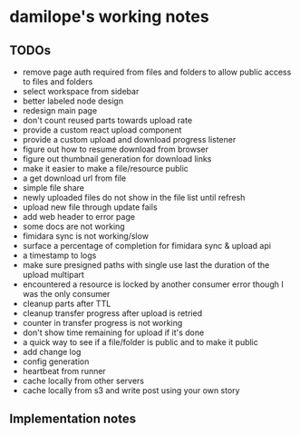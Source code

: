 # damilope's working notes

## TODOs

- remove page auth required from files and folders to allow public access to files and folders
- select workspace from sidebar
- better labeled node design
- redesign main page
- don't count reused parts towards upload rate
- provide a custom react upload component
- provide a custom upload and download progress listener
- figure out how to resume download from browser
- figure out thumbnail generation for download links
- make it easier to make a file/resource public
- a get download url from file
- simple file share
- newly uploaded files do not show in the file list until refresh
- upload new file through update fails
- add web header to error page
- some docs are not working
- fimidara sync is not working/slow
- surface a percentage of completion for fimidara sync & upload api
- a timestamp to logs
- make sure presigned paths with single use last the duration of the upload multipart
- encountered a resource is locked by another consumer error though I was the only consumer
- cleanup parts after TTL
- cleanup transfer progress after upload is retried
- counter in transfer progress is not working
- don't show time remaining for upload if it's done
- a quick way to see if a file/folder is public and to make it public
- add change log
- config generation
- heartbeat from runner
- cache locally from other servers
- cache locally from s3 and write post using your own story

## Implementation notes
